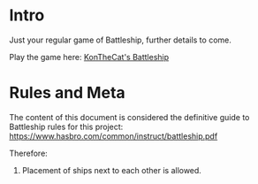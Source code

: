 # Intro

Just your regular game of Battleship, further details to come.

Play the game here: [KonTheCat's Battleship](https://battleship.konthecat.com/)

# Rules and Meta

The content of this document is considered the definitive guide to Battleship rules for this project: https://www.hasbro.com/common/instruct/battleship.pdf

Therefore:
1. Placement of ships next to each other is allowed.